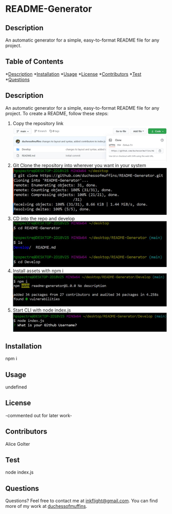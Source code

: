 # README-Generator

## Description

An automatic generator for a simple, easy-to-format README file for any project.

## Table of Contents

*[Description](#description)
*[Installation](#installation)
*[Usage](#usage)
*[License](#license)
*[Contributors](#contributors)
*[Test](#test)
*[Questions](#questions)


## Description
An automatic generator for a simple, easy-to-format README file for any project.
To create a README, follow these steps:

1. Copy the repository link
![Step1](https://raw.githubusercontent.com/duchessofmuffins/README-Generator/main/Assets/Step1.JPG)
2. Git Clone the repository into wherever you want in your system
![Step2](https://raw.githubusercontent.com/duchessofmuffins/README-Generator/main/Assets/Step2.JPG)
3. CD into the repo and develop
![Step3](https://raw.githubusercontent.com/duchessofmuffins/README-Generator/main/Assets/Step3.JPG)
4. Install assets with npm i
![Step4](https://raw.githubusercontent.com/duchessofmuffins/README-Generator/main/Assets/Step4.JPG)
5. Start CLI with node index.js
![Step5](https://raw.githubusercontent.com/duchessofmuffins/README-Generator/main/Assets/Step5.JPG)

## Installation
npm i

## Usage
undefined

## License
-commented out for later work-

## Contributors
Alice Golter

## Test
node index.js

## Questions
Questions?  Feel free to contact me at inkflight@gmail.com.
You can find more of my work at [duchessofmuffins](https://github.com/undefined/).
